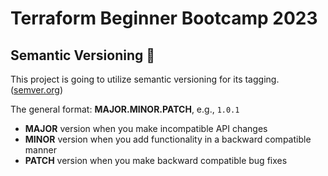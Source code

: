 # Terraform Beginner Bootcamp 2023

## Semantic Versioning :mage:

This project is going to utilize semantic versioning for its tagging.
([semver.org](https://semver.org/))

The general format:
**MAJOR.MINOR.PATCH**, e.g., `1.0.1`

- **MAJOR** version when you make incompatible API changes
- **MINOR** version when you add functionality in a backward compatible manner
- **PATCH** version when you make backward compatible bug fixes
